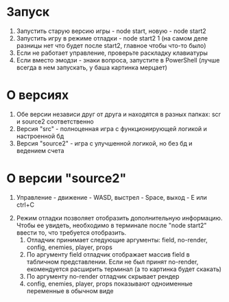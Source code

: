 # Запуск
1) Запустить старую версию игры - node start, новую - node start2
2) Запустить игру в режиме отладки - node start2 1 (на самом деле разницы нет что будет после start2, главное чтобы что-то было)
3) Если не работает управление, проверьте раскладку клавиатуры
4) Если вместо эмодзи - знаки вопроса, запустите в PowerShell (лучше всегда в нем запускать, у баша картинка мерцает)
# О версиях
1) Обе версии независи друг от друга и находятся в разных папках: scr и source2 соответственно
2) Версия "src" - полноценная игра с функционирующей логикой и настроенной бд
3) Версия "source2" - игра с улучшенной логикой, но без бд и ведением счета
# О версии "source2"
1) Управление - движение - WASD, выстрел - Space, выход - E или ctrl+C
2. Режим отладки позволяет отобразить дополнительную информацию. Чтобы ее увидеть, необходимо в терминале после "node start2" ввести то, что требуется отобразить.
    1) Отладчик принимает следующие аргументы: field, no-render, config, enemies, player, props
    2) По аргументу field отладчик отображает массив field в табличном представлении. Если не был принят no-render, екомендуется расширить терминал (а то картинка будет скакать)
    3) По аргументу no-render отладчик скрывает рендер
    4) config, enemies, player, props показывают одноименные переменные в обычном виде
